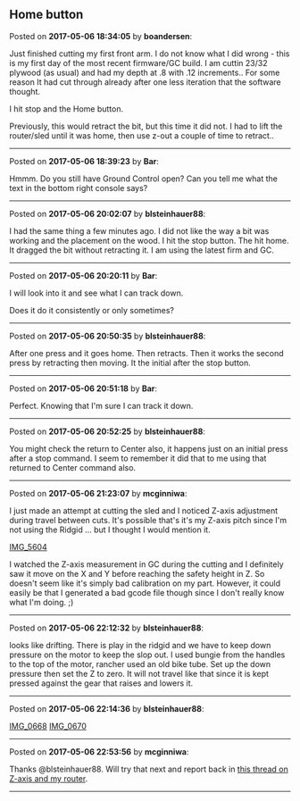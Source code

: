 ## Home button
Posted on **2017-05-06 18:34:05** by **boandersen**:

Just finished cutting my first front arm. I do not know what I did wrong - this is my first day of the most recent firmware/GC build. I am cuttin 23/32 plywood (as usual) and had my depth at .8 with .12 increments.. For some reason It had cut through already after one less iteration that the software thought. 

I hit stop and the Home button. 

Previously, this would retract the bit, but this time it did not. I had to lift the router/sled until it was home, then use z-out a couple of time to retract..

---

Posted on **2017-05-06 18:39:23** by **Bar**:

Hmmm. Do you still have Ground Control open? Can you tell me what the text in the bottom right console says?

---

Posted on **2017-05-06 20:02:07** by **blsteinhauer88**:

I had the same thing a few minutes ago. I did not like the way a bit was working and the placement on the wood. I hit the stop button. The hit home. It dragged the bit without retracting it. I am using the latest firm and GC.

---

Posted on **2017-05-06 20:20:11** by **Bar**:

I will look into it and see what I can track down.



Does it do it consistently or only sometimes?

---

Posted on **2017-05-06 20:50:35** by **blsteinhauer88**:

After one press and it goes home. Then retracts. Then it works the second press by retracting then moving. It the initial after the stop button.

---

Posted on **2017-05-06 20:51:18** by **Bar**:

Perfect. Knowing that I'm sure I can track it down.

---

Posted on **2017-05-06 20:52:25** by **blsteinhauer88**:

You might check the return to Center also, it happens just on an initial press after a stop command. I seem to remember it did that to me using that returned to Center command also.

---

Posted on **2017-05-06 21:23:07** by **mcginniwa**:

I just made an attempt at cutting the sled and I noticed Z-axis adjustment during travel between cuts. It's possible that's it's my Z-axis pitch since I'm not using the Ridgid ... but I thought I would mention it.



 [IMG_5604](//muut.com/u/maslowcnc/s3/:maslowcnc:UAg0:img_5604.jpg.jpg) 



I watched the Z-axis measurement in GC during the cutting and I definitely saw it move on the X and Y before reaching the safety height in Z. So doesn't seem like it's simply bad calibration on my part. However, it could easily be that I generated a bad gcode file though since I don't really know what I'm doing. ;)

---

Posted on **2017-05-06 22:12:32** by **blsteinhauer88**:

looks like drifting.  There is play in the ridgid and we have to keep down pressure on the motor to keep the slop out.  I used bungie from the handles to the top of the motor, rancher used an old bike tube.  Set up the down pressure then set the Z to zero.  It will not travel like that since it is kept pressed against the gear that raises and lowers it.

---

Posted on **2017-05-06 22:14:36** by **blsteinhauer88**:

[IMG_0668](//muut.com/u/maslowcnc/s3/:maslowcnc:q1I7:img_0668.jpg.jpg) [IMG_0670](//muut.com/u/maslowcnc/s3/:maslowcnc:dWP5:img_0670.jpg.jpg)

---

Posted on **2017-05-06 22:53:56** by **mcginniwa**:

Thanks @blsteinhauer88. Will try that next and report back in [this thread on Z-axis and my router](http://www.maslowcnc.com/forums/#!/hardware-issues:bosch-gof-1600-ce-z-axisde).

---

